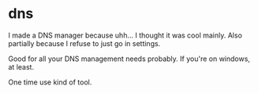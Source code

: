 # dns
I made a DNS manager because uhh... I thought it was cool mainly. Also partially because I refuse to just go in settings.

Good for all your DNS management needs probably. If you're on windows, at least.

One time use kind of tool. 
